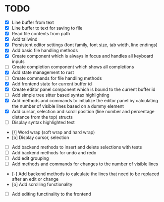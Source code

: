 # TODO

- [x] Line buffer from text
- [x] Line buffer to text for saving to file
- [x] Read file contents from path
- [x] Add tailwind
- [x] Persistent editor settings (font family, font size, tab width, line endings)
- [x] Add basic file handling methods
- [x] Create component which is always in focus and handles all keyboard inputs
- [ ] Create completion component which shows all completions
- [x] Add state management to rust
- [ ] Create commands for file handling methods
- [x] Add frontend state for current buffer id
- [x] Create editor panel component which is bound to the current buffer id
- [ ] Add simple tree sitter based syntax highlighting
- [x] Add methods and commands to initialize the editor panel by calculating the number of visible lines based on a dummy element
- [x] Add cursor, selection and scroll position (line number and percentage distance from the top) structs
- [ ] Display syntax highlighted text
- [/] Word wrap (soft wrap and hard wrap)
- [o] Display cursor, selection
- [ ] Add backend methods to insert and delete selections with tests
- [ ] Add backend methods for undo and redo
- [ ] Add edit grouping
- [ ] Add methods and commands for changes to the number of visible lines
- [-] Add backend methods to calculate the lines that need to be replaced after an edit or change
- [o] Add scrolling functionality
- [ ] Add editing functinality to the frontend
